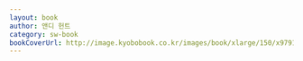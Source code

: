 ```yaml
---
layout: book
author: 앤디 헌트
category: sw-book
bookCoverUrl: http://image.kyobobook.co.kr/images/book/xlarge/150/x9791158390150.jpg
---
```

